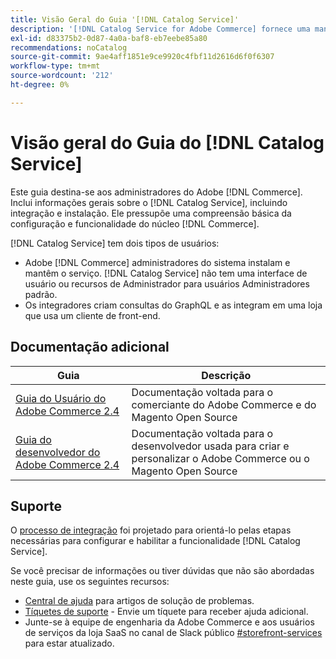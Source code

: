 ```yaml
---
title: Visão Geral do Guia '[!DNL Catalog Service]'
description: '[!DNL Catalog Service for Adobe Commerce] fornece uma maneira de recuperar o conteúdo das Páginas de Exibição do Produto e das Páginas de Lista de Produtos mais rapidamente do que as consultas nativas do Adobe Commerce GraphQL.'
exl-id: d83375b2-0d87-4a0a-baf8-eb7eebe85a80
recommendations: noCatalog
source-git-commit: 9ae4aff1851e9ce9920c4fbf11d2616d6f0f6307
workflow-type: tm+mt
source-wordcount: '212'
ht-degree: 0%

---
```


# Visão geral do Guia do [!DNL Catalog Service]

Este guia destina-se aos administradores do Adobe [!DNL Commerce]. Inclui informações gerais sobre o [!DNL Catalog Service], incluindo integração e instalação. Ele pressupõe uma compreensão básica da configuração e funcionalidade do núcleo [!DNL Commerce].

[!DNL Catalog Service] tem dois tipos de usuários:

* Adobe [!DNL Commerce] administradores do sistema instalam e mantêm o serviço. [!DNL Catalog Service] não tem uma interface de usuário ou recursos de Administrador para usuários Administradores padrão.
* Os integradores criam consultas do GraphQL e as integram em uma loja que usa um cliente de front-end.

## Documentação adicional

| Guia | Descrição |
|------ | ----------- |
| [Guia do Usuário do Adobe Commerce 2.4](https://experienceleague.adobe.com/docs/commerce.html) | Documentação voltada para o comerciante do Adobe Commerce e do Magento Open Source |
| [Guia do desenvolvedor do Adobe Commerce 2.4](https://developer.adobe.com/commerce/docs) | Documentação voltada para o desenvolvedor usada para criar e personalizar o Adobe Commerce ou o Magento Open Source |

## Suporte

O [processo de integração](https://experienceleague.adobe.com/docs/commerce-merchant-services/catalog-service/installation.html) foi projetado para orientá-lo pelas etapas necessárias para configurar e habilitar a funcionalidade [!DNL Catalog Service].

Se você precisar de informações ou tiver dúvidas que não são abordadas neste guia, use os seguintes recursos:

* [Central de ajuda](https://experienceleague.adobe.com/docs/commerce-knowledge-base/kb/overview.html) para artigos de solução de problemas.
* [Tíquetes de suporte](https://experienceleague.adobe.com/docs/commerce-knowledge-base/kb/help-center-guide/magento-help-center-user-guide.html#submit-ticket) - Envie um tíquete para receber ajuda adicional.
* Junte-se à equipe de engenharia da Adobe Commerce e aos usuários de serviços da loja SaaS no canal de Slack público [#storefront-services](https://magentocommeng.slack.com/archives/C03HVPG8RS4) para estar atualizado.
